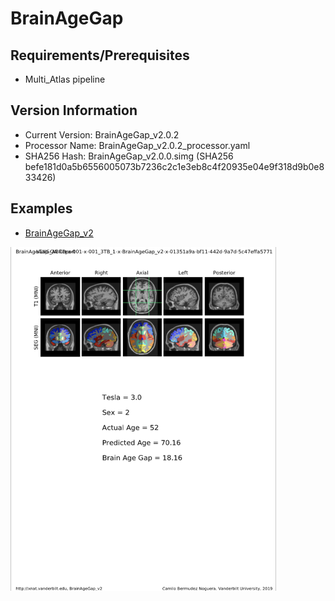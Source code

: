 # BrainAgeGap

## Requirements/Prerequisites

- Multi_Atlas pipeline

## Version Information

- Current Version: BrainAgeGap_v2.0.2
- Processor Name: BrainAgeGap_v2.0.2_processor.yaml
- SHA256 Hash: BrainAgeGap_v2.0.0.simg (SHA256 befe181d0a5b6556005073b7236c2c1e3eb8c4f20935e04e9f318d9b0e833426)

## Examples

- [BrainAgeGap_v2](pdfs/BrainAgeGap.pdf) 
<img src="images/BrainAgeGap.png" width="425" height="550">
